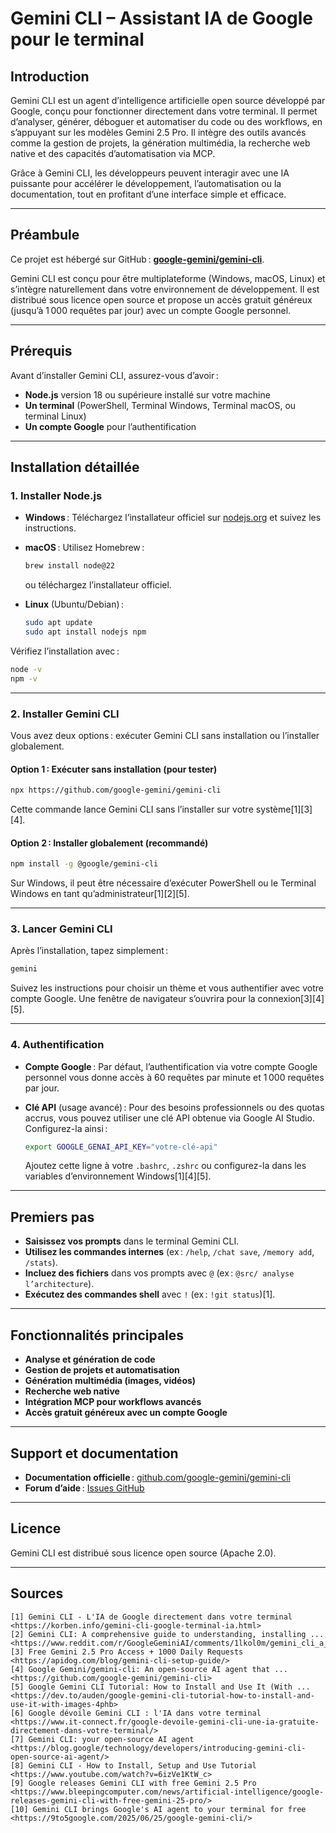 # Gemini CLI – Assistant IA de Google pour le terminal

## Introduction

Gemini CLI est un agent d’intelligence artificielle open source développé par Google, conçu pour fonctionner directement dans votre terminal. Il permet d’analyser, générer, déboguer et automatiser du code ou des workflows, en s’appuyant sur les modèles Gemini 2.5 Pro. Il intègre des outils avancés comme la gestion de projets, la génération multimédia, la recherche web native et des capacités d’automatisation via MCP.

Grâce à Gemini CLI, les développeurs peuvent interagir avec une IA puissante pour accélérer le développement, l’automatisation ou la documentation, tout en profitant d’une interface simple et efficace.

---

## Préambule

Ce projet est hébergé sur GitHub : **[google-gemini/gemini-cli](https://github.com/google-gemini/gemini-cli)**.

Gemini CLI est conçu pour être multiplateforme (Windows, macOS, Linux) et s’intègre naturellement dans votre environnement de développement. Il est distribué sous licence open source et propose un accès gratuit généreux (jusqu’à 1 000 requêtes par jour) avec un compte Google personnel.

---

## Prérequis

Avant d’installer Gemini CLI, assurez-vous d’avoir :

- **Node.js** version 18 ou supérieure installé sur votre machine
- **Un terminal** (PowerShell, Terminal Windows, Terminal macOS, ou terminal Linux)
- **Un compte Google** pour l’authentification

---

## Installation détaillée

### 1. Installer Node.js

- **Windows** : Téléchargez l’installateur officiel sur [nodejs.org](https://nodejs.org/) et suivez les instructions.
- **macOS** : Utilisez Homebrew :

  ```bash
  brew install node@22
  ```

  ou téléchargez l’installateur officiel.
- **Linux** (Ubuntu/Debian) :

  ```bash
  sudo apt update
  sudo apt install nodejs npm
  ```

Vérifiez l’installation avec :

```bash
node -v
npm -v
```

---

### 2. Installer Gemini CLI

Vous avez deux options : exécuter Gemini CLI sans installation ou l’installer globalement.

#### Option 1 : Exécuter sans installation (pour tester)

```bash
npx https://github.com/google-gemini/gemini-cli
```

Cette commande lance Gemini CLI sans l’installer sur votre système[1][3][4].

#### Option 2 : Installer globalement (recommandé)

```bash
npm install -g @google/gemini-cli
```

Sur Windows, il peut être nécessaire d’exécuter PowerShell ou le Terminal Windows en tant qu’administrateur[1][2][5].

---

### 3. Lancer Gemini CLI

Après l’installation, tapez simplement :

```bash
gemini
```

Suivez les instructions pour choisir un thème et vous authentifier avec votre compte Google. Une fenêtre de navigateur s’ouvrira pour la connexion[3][4][5].

---

### 4. Authentification

- **Compte Google** : Par défaut, l’authentification via votre compte Google personnel vous donne accès à 60 requêtes par minute et 1 000 requêtes par jour.
- **Clé API** (usage avancé) : Pour des besoins professionnels ou des quotas accrus, vous pouvez utiliser une clé API obtenue via Google AI Studio. Configurez-la ainsi :

  ```bash
  export GOOGLE_GENAI_API_KEY="votre-clé-api"
  ```

  Ajoutez cette ligne à votre `.bashrc`, `.zshrc` ou configurez-la dans les variables d’environnement Windows[1][4][5].

---

## Premiers pas

- **Saisissez vos prompts** dans le terminal Gemini CLI.
- **Utilisez les commandes internes** (ex : `/help`, `/chat save`, `/memory add`, `/stats`).
- **Incluez des fichiers** dans vos prompts avec `@` (ex : `@src/ analyse l’architecture`).
- **Exécutez des commandes shell** avec `!` (ex : `!git status`)[1].

---

## Fonctionnalités principales

- **Analyse et génération de code**
- **Gestion de projets et automatisation**
- **Génération multimédia (images, vidéos)**
- **Recherche web native**
- **Intégration MCP pour workflows avancés**
- **Accès gratuit généreux avec un compte Google**

---

## Support et documentation

- **Documentation officielle** : [github.com/google-gemini/gemini-cli](https://github.com/google-gemini/gemini-cli)
- **Forum d’aide** : [Issues GitHub](https://github.com/google-gemini/gemini-cli/issues)

---

## Licence

Gemini CLI est distribué sous licence open source (Apache 2.0).

---

## Sources

```text
[1] Gemini CLI - L'IA de Google directement dans votre terminal <https://korben.info/gemini-cli-google-terminal-ia.html>
[2] Gemini CLI: A comprehensive guide to understanding, installing ... <https://www.reddit.com/r/GoogleGeminiAI/comments/1lkol0m/gemini_cli_a_comprehensive_guide_to_understanding/>
[3] Free Gemini 2.5 Pro Access + 1000 Daily Requests <https://apidog.com/blog/gemini-cli-setup-guide/>
[4] Google Gemini/gemini-cli: An open-source AI agent that ... <https://github.com/google-gemini/gemini-cli>
[5] Google Gemini CLI Tutorial: How to Install and Use It (With ... <https://dev.to/auden/google-gemini-cli-tutorial-how-to-install-and-use-it-with-images-4phb>
[6] Google dévoile Gemini CLI : l'IA dans votre terminal <https://www.it-connect.fr/google-devoile-gemini-cli-une-ia-gratuite-directement-dans-votre-terminal/>
[7] Gemini CLI: your open-source AI agent <https://blog.google/technology/developers/introducing-gemini-cli-open-source-ai-agent/>
[8] Gemini CLI - How to Install, Setup and Use Tutorial <https://www.youtube.com/watch?v=6izVe1KtW_c>
[9] Google releases Gemini CLI with free Gemini 2.5 Pro <https://www.bleepingcomputer.com/news/artificial-intelligence/google-releases-gemini-cli-with-free-gemini-25-pro/>
[10] Gemini CLI brings Google's AI agent to your terminal for free <https://9to5google.com/2025/06/25/google-gemini-cli/>
```

